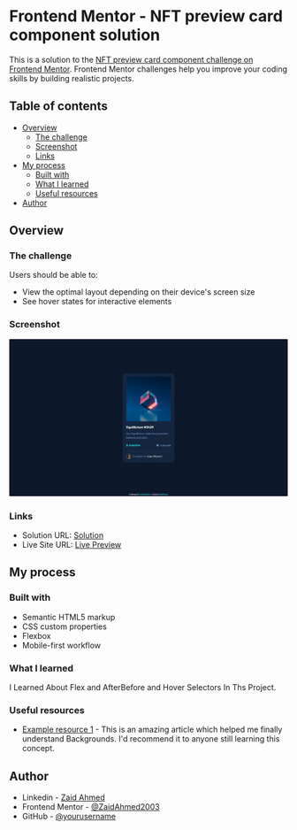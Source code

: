 # Frontend Mentor - NFT preview card component solution

This is a solution to the [NFT preview card component challenge on Frontend Mentor](https://www.frontendmentor.io/challenges/nft-preview-card-component-SbdUL_w0U). Frontend Mentor challenges help you improve your coding skills by building realistic projects.

## Table of contents

- [Overview](#overview)
  - [The challenge](#the-challenge)
  - [Screenshot](#screenshot)
  - [Links](#links)
- [My process](#my-process)
  - [Built with](#built-with)
  - [What I learned](#what-i-learned)
  - [Useful resources](#useful-resources)
- [Author](#author)

## Overview

### The challenge

Users should be able to:

- View the optimal layout depending on their device's screen size
- See hover states for interactive elements

### Screenshot

![](./Web%20capture_17-12-2022_171812_127.0.0.1.jpeg)

### Links

- Solution URL: [Solution](https://www.frontendmentor.io/solutions/product-summary-card-YQneUQ_V9Y)
- Live Site URL: [Live Preview](https://legendary-kataifi-7e59bb.netlify.app)

## My process

### Built with

- Semantic HTML5 markup
- CSS custom properties
- Flexbox
- Mobile-first workflow

### What I learned

I Learned About Flex and AfterBefore and Hover Selectors In Ths Project.

### Useful resources

- [Example resource 1](https://developer.mozilla.org/en-US/) - This is an amazing article which helped me finally understand Backgrounds. I'd recommend it to anyone still learning this concept.

## Author

- Linkedin - [Zaid Ahmed](https://www.linkedin.com/in/zaidahmed2345/)
- Frontend Mentor - [@ZaidAhmed2003](https://www.frontendmentor.io/profile/ZaidAhmed2003)
- GitHub - [@yourusername](https://github.com/ZaidAhmed2003)
